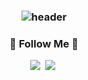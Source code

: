 <h3 align="center">
  
![header](https://capsule-render.vercel.app/api?type=waving&color=timeAuto&height=300&section=header&text=안녕하세요👋%20%20나인입니다.&fontSize=60&animation=fadeIn&fontAlignY=38&desc=고통스러워야%20성장이다&descAlignY=51&descAlign=62)
  
</h3>

<h3 align="center">🚀 Follow Me 🚀</h3>
<p align="center">
  <a href="https://velog.io/@jhy979"><img src="https://img.shields.io/badge/Tech%20Blog-11B48A?style=flat-square&logo=Vimeo&logoColor=white&link=https://velog.io"/></a>&nbsp
  <a href="mailto:white_la@naver.com"><img src="https://img.shields.io/badge/Email-44A833?style=flat-square&logo=Mail.Ru&logoColor=white&link=jhy979@gmail.com"/></a>&nbsp
</p>

<!-- 
<h3 align="center">📚 Tech Stack 📚</h3>
<p align="center">
-->
 
</p>

